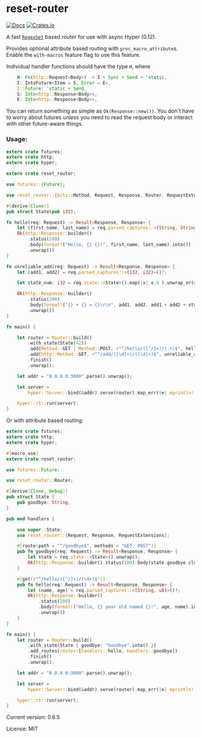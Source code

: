 # reset-router

[![Docs](https://docs.rs/reset-router/badge.svg)](https://docs.rs/crate/reset-router/)
[![Crates.io](https://img.shields.io/crates/v/reset-router.svg)](https://crates.io/crates/reset-router)

A fast [`RegexSet`](https://doc.rust-lang.org/regex/regex/struct.RegexSet.html) based router for use with async Hyper (0.12).

Provides optional attribute based routing with `proc_macro_attribute`s. Enable the `with-macros` feature flag to use this feature.

Individual handler functions should have the type `H`, where
```rust
    H: Fn(http::Request<Body>) -> I + Sync + Send + 'static,
    I: IntoFuture<Item = S, Error = E>,
    I::Future: 'static + Send,
    S: Into<http::Response<Body>>,
    E: Into<http::Response<Body>>,
```

You can return something as simple as `Ok(Response::new())`. You don't have to worry about futures
unless you need to read the request body or interact with other future-aware things.

### Usage:

```rust
extern crate futures;
extern crate http;
extern crate hyper;

extern crate reset_router;

use futures::{Future};

use reset_router::{bits::Method, Request, Response, Router, RequestExtensions};

#[derive(Clone)]
pub struct State(pub i32);

fn hello(req: Request) -> Result<Response, Response> {
    let (first_name, last_name) = req.parsed_captures::<(String, String)>()?;
    Ok(http::Response::builder()
        .status(200)
        .body(format!("Hello, {} {}!", first_name, last_name).into())
        .unwrap())
}

fn unreliable_add(req: Request) -> Result<Response, Response> {
    let (add1, add2) = req.parsed_captures::<(i32, i32)>()?;

    let state_num: i32 = req.state::<State>().map(|x| x.0 ).unwrap_or(0);

    Ok(http::Response::builder()
        .status(200)
        .body(format!("{} + {} = {}\r\n", add1, add2, add1 + add2 + state_num).into())
        .unwrap())
}

fn main() {

    let router = Router::build()
        .with_state(State(42))
        .add(Method::GET | Method::POST, r"^/hello/([^/]+)/(.+)$", hello)
        .add(http::Method::GET, r"^/add/([\d]+)/([\d]+)$", unreliable_add)
        .finish()
        .unwrap();

    let addr = "0.0.0.0:3000".parse().unwrap();

    let server =
        hyper::Server::bind(&addr).serve(router).map_err(|e| eprintln!("server error: {}", e));

    hyper::rt::run(server);
}
```

Or with attribute based routing:

```rust
extern crate futures;
extern crate http;
extern crate hyper;

#[macro_use]
extern crate reset_router;

use futures::Future;

use reset_router::Router;

#[derive(Clone, Debug)]
pub struct State {
    pub goodbye: String,
}

pub mod handlers {

    use super::State;
    use reset_router::{Request, Response, RequestExtensions};

    #[route(path = "^/goodbye$", methods = "GET, POST")]
    pub fn goodbye(req: Request) -> Result<Response, Response> {
        let state = req.state::<State>().unwrap();
        Ok(http::Response::builder().status(200).body(state.goodbye.clone().into()).unwrap())
    }

    #[get(r"^/hello/([^/]+)/(\d+)$")]
    pub fn hello(req: Request) -> Result<Response, Response> {
        let (name, age) = req.parsed_captures::<(String, u8)>()?;
        Ok(http::Response::builder()
            .status(200)
            .body(format!("Hello, {} year old named {}!", age, name).into())
            .unwrap())
    }
}

fn main() {
    let router = Router::build()
        .with_state(State { goodbye: "Goodbye".into() })
        .add_routes(routes![handlers::hello, handlers::goodbye])
        .finish()
        .unwrap();

    let addr = "0.0.0.0:3000".parse().unwrap();

    let server =
        hyper::Server::bind(&addr).serve(router).map_err(|e| eprintln!("server error: {}", e));

    hyper::rt::run(server);
}
```

Current version: 0.6.5

License: MIT
